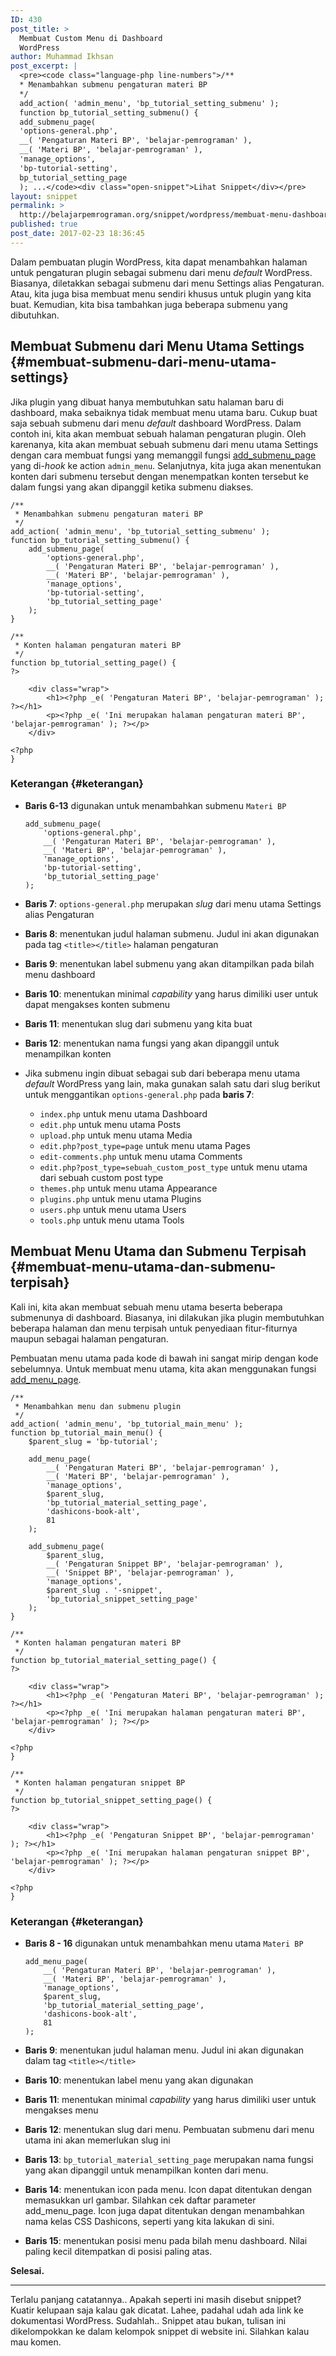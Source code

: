 ```yaml
---
ID: 430
post_title: >
  Membuat Custom Menu di Dashboard
  WordPress
author: Muhammad Ikhsan
post_excerpt: |
  <pre><code class="language-php line-numbers">/**
  * Menambahkan submenu pengaturan materi BP
  */
  add_action( 'admin_menu', 'bp_tutorial_setting_submenu' );
  function bp_tutorial_setting_submenu() {
  add_submenu_page(
  'options-general.php',
  __( 'Pengaturan Materi BP', 'belajar-pemrograman' ),
  __( 'Materi BP', 'belajar-pemrograman' ),
  'manage_options',
  'bp-tutorial-setting',
  bp_tutorial_setting_page
  ); ...</code><div class="open-snippet">Lihat Snippet</div></pre>
layout: snippet
permalink: >
  http://belajarpemrograman.org/snippet/wordpress/membuat-menu-dashboard/
published: true
post_date: 2017-02-23 18:36:45
---
```

Dalam pembuatan plugin WordPress, kita dapat menambahkan halaman untuk pengaturan plugin sebagai submenu dari menu *default* WordPress. Biasanya, diletakkan sebagai submenu dari menu Settings alias Pengaturan. Atau, kita juga bisa membuat menu sendiri khusus untuk plugin yang kita buat. Kemudian, kita bisa tambahkan juga beberapa submenu yang dibutuhkan.

Membuat Submenu dari Menu Utama Settings {#membuat-submenu-dari-menu-utama-settings}
----------------------------------------

Jika plugin yang dibuat hanya membutuhkan satu halaman baru di dashboard, maka sebaiknya tidak membuat menu utama baru. Cukup buat saja sebuah submenu dari menu *default* dashboard WordPress. Dalam contoh ini, kita akan membuat sebuah halaman pengaturan plugin. Oleh karenanya, kita akan membuat sebuah submenu dari menu utama Settings dengan cara membuat fungsi yang memanggil fungsi [add_submenu_page] yang di-*hook* ke action `admin_menu`. Selanjutnya, kita juga akan menentukan konten dari submenu tersebut dengan menempatkan konten tersebut ke dalam fungsi yang akan dipanggil ketika submenu diakses.

~~~~~~~~~~~~~~~~~~~~~~~~~~~~~~~~~~~~~~~~~~~~~~~~~~~~~~~~~~~~~~~~~~~~~~~~~~ {.language-php .line-numbers}
/**
 * Menambahkan submenu pengaturan materi BP
 */
add_action( 'admin_menu', 'bp_tutorial_setting_submenu' );
function bp_tutorial_setting_submenu() {
    add_submenu_page(
        'options-general.php',
        __( 'Pengaturan Materi BP', 'belajar-pemrograman' ),
        __( 'Materi BP', 'belajar-pemrograman' ),
        'manage_options',
        'bp-tutorial-setting',
        'bp_tutorial_setting_page'
    );
}
 
/**
 * Konten halaman pengaturan materi BP
 */
function bp_tutorial_setting_page() {
?>
    
    <div class="wrap">
        <h1><?php _e( 'Pengaturan Materi BP', 'belajar-pemrograman' ); ?></h1>
        <p><?php _e( 'Ini merupakan halaman pengaturan materi BP', 'belajar-pemrograman' ); ?></p>
    </div>
 
<?php
}
~~~~~~~~~~~~~~~~~~~~~~~~~~~~~~~~~~~~~~~~~~~~~~~~~~~~~~~~~~~~~~~~~~~~~~~~~~

### Keterangan {#keterangan}

-   **Baris 6-13** digunakan untuk menambahkan submenu `Materi BP`

    ~~~~~~~~~~~~~~~~~~~~~~~~~~~~~~~~~~~~~~~~~~~~~~~~~~~~~~~~~~~~~~~~~~~~~~~~~~ {.language-php .line-numbers}
    add_submenu_page(
        'options-general.php',
        __( 'Pengaturan Materi BP', 'belajar-pemrograman' ),
        __( 'Materi BP', 'belajar-pemrograman' ),
        'manage_options',
        'bp-tutorial-setting',
        'bp_tutorial_setting_page'
    );
    ~~~~~~~~~~~~~~~~~~~~~~~~~~~~~~~~~~~~~~~~~~~~~~~~~~~~~~~~~~~~~~~~~~~~~~~~~~

-   **Baris 7**: `options-general.php` merupakan *slug* dari menu utama Settings alias Pengaturan
-   **Baris 8**: menentukan judul halaman submenu. Judul ini akan digunakan pada tag `<title></title>` halaman pengaturan
-   **Baris 9**: menentukan label submenu yang akan ditampilkan pada bilah menu dashboard
-   **Baris 10**: menentukan minimal *capability* yang harus dimiliki user untuk dapat mengakses konten submenu
-   **Baris 11**: menentukan slug dari submenu yang kita buat
-   **Baris 12**: menentukan nama fungsi yang akan dipanggil untuk menampilkan konten
-   Jika submenu ingin dibuat sebagai sub dari beberapa menu utama *default* WordPress yang lain, maka gunakan salah satu dari slug berikut untuk menggantikan `options-general.php` pada **baris 7**:
    -   `index.php` untuk menu utama Dashboard
    -   `edit.php` untuk menu utama Posts
    -   `upload.php` untuk menu utama Media
    -   `edit.php?post_type=page` untuk menu utama Pages
    -   `edit-comments.php` untuk menu utama Comments
    -   `edit.php?post_type=sebuah_custom_post_type` untuk menu utama dari sebuah custom post type
    -   `themes.php` untuk menu utama Appearance
    -   `plugins.php` untuk menu utama Plugins
    -   `users.php` untuk menu utama Users
    -   `tools.php` untuk menu utama Tools

Membuat Menu Utama dan Submenu Terpisah {#membuat-menu-utama-dan-submenu-terpisah}
---------------------------------------

Kali ini, kita akan membuat sebuah menu utama beserta beberapa submenunya di dashboard. Biasanya, ini dilakukan jika plugin membutuhkan beberapa halaman dan menu terpisah untuk penyediaan fitur-fiturnya maupun sebagai halaman pengaturan.

Pembuatan menu utama pada kode di bawah ini sangat mirip dengan kode sebelumnya. Untuk membuat menu utama, kita akan menggunakan fungsi [add_menu_page].

~~~~~~~~~~~~~~~~~~~~~~~~~~~~~~~~~~~~~~~~~~~~~~~~~~~~~~~~~~~~~~~~~~~~~~~~~~ {.language-php .line-numbers}
/**
 * Menambahkan menu dan submenu plugin
 */
add_action( 'admin_menu', 'bp_tutorial_main_menu' );
function bp_tutorial_main_menu() {
    $parent_slug = 'bp-tutorial';
 
    add_menu_page(
        __( 'Pengaturan Materi BP', 'belajar-pemrograman' ),
        __( 'Materi BP', 'belajar-pemrograman' ),
        'manage_options',
        $parent_slug,
        'bp_tutorial_material_setting_page',
        'dashicons-book-alt',
        81
    );
 
    add_submenu_page(
        $parent_slug,
        __( 'Pengaturan Snippet BP', 'belajar-pemrograman' ),
        __( 'Snippet BP', 'belajar-pemrograman' ),
        'manage_options',
        $parent_slug . '-snippet',
        'bp_tutorial_snippet_setting_page'
    );
}
 
/**
 * Konten halaman pengaturan materi BP
 */
function bp_tutorial_material_setting_page() {
?>
 
    <div class="wrap">
        <h1><?php _e( 'Pengaturan Materi BP', 'belajar-pemrograman' ); ?></h1>
        <p><?php _e( 'Ini merupakan halaman pengaturan materi BP', 'belajar-pemrograman' ); ?></p>
    </div>
 
<?php
}

/**
 * Konten halaman pengaturan snippet BP
 */
function bp_tutorial_snippet_setting_page() {
?>
 
    <div class="wrap">
        <h1><?php _e( 'Pengaturan Snippet BP', 'belajar-pemrograman' ); ?></h1>
        <p><?php _e( 'Ini merupakan halaman pengaturan snippet BP', 'belajar-pemrograman' ); ?></p>
    </div>
 
<?php
}
~~~~~~~~~~~~~~~~~~~~~~~~~~~~~~~~~~~~~~~~~~~~~~~~~~~~~~~~~~~~~~~~~~~~~~~~~~

### Keterangan {#keterangan}

-   **Baris 8 - 16** digunakan untuk menambahkan menu utama `Materi BP`

    ~~~~~~~~~~~~~~~~~~~~~~~~~~~~~~~~~~~~~~~~~~~~~~~~~~~~~~~~~~~~~~~~~~~~~~~~~~ {.language-php .line-numbers}
    add_menu_page(
        __( 'Pengaturan Materi BP', 'belajar-pemrograman' ),
        __( 'Materi BP', 'belajar-pemrograman' ),
        'manage_options',
        $parent_slug,
        'bp_tutorial_material_setting_page',
        'dashicons-book-alt',
        81
    );
    ~~~~~~~~~~~~~~~~~~~~~~~~~~~~~~~~~~~~~~~~~~~~~~~~~~~~~~~~~~~~~~~~~~~~~~~~~~

-   **Baris 9**: menentukan judul halaman menu. Judul ini akan digunakan dalam tag `<title></title>`
-   **Baris 10**: menentukan label menu yang akan digunakan
-   **Baris 11**: menentukan minimal *capability* yang harus dimiliki user untuk mengakses menu
-   **Baris 12**: menentukan slug dari menu. Pembuatan submenu dari menu utama ini akan memerlukan slug ini
-   **Baris 13**: `bp_tutorial_material_setting_page` merupakan nama fungsi yang akan dipanggil untuk menampilkan konten dari menu.
-   **Baris 14**: menentukan icon pada menu. Icon dapat ditentukan dengan memasukkan url gambar. Silahkan cek daftar parameter add\_menu\_page. Icon juga dapat ditentukan dengan menambahkan nama kelas CSS Dashicons, seperti yang kita lakukan di sini.
-   **Baris 15**: menentukan posisi menu pada bilah menu dashboard. Nilai paling kecil ditempatkan di posisi paling atas.

**Selesai.**

------------------------------------------------------------------------

Terlalu panjang catatannya.. Apakah seperti ini masih disebut snippet? Kuatir kelupaan saja kalau gak dicatat. Lahee, padahal udah ada link ke dokumentasi WordPress. Sudahlah.. Snippet atau bukan, tulisan ini dikelompokkan ke dalam kelompok snippet di website ini. Silahkan kalau mau komen.

[add_submenu_page]: https://developer.wordpress.org/reference/functions/add_submenu_page/
[add_menu_page]: https://developer.wordpress.org/reference/functions/add_menu_page/